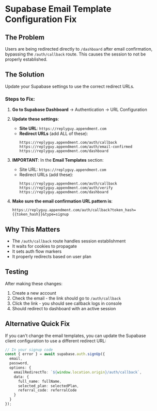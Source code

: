 # Supabase Email Template Configuration Fix

## The Problem
Users are being redirected directly to `/dashboard` after email confirmation, bypassing the `/auth/callback` route. This causes the session to not be properly established.

## The Solution
Update your Supabase settings to use the correct redirect URLs.

### Steps to Fix:

1. **Go to Supabase Dashboard** → Authentication → URL Configuration

2. **Update these settings**:
   - **Site URL**: `https://replyguy.appendment.com`
   - **Redirect URLs** (add ALL of these):
     ```
     https://replyguy.appendment.com/auth/callback
     https://replyguy.appendment.com/auth/email-confirmed
     https://replyguy.appendment.com/dashboard
     ```

3. **IMPORTANT**: In the **Email Templates** section:
   
   - Site URL: `https://replyguy.appendment.com`
   - Redirect URLs (add these):
     ```
     https://replyguy.appendment.com/auth/callback
     https://replyguy.appendment.com/auth/verify
     https://replyguy.appendment.com/dashboard
     ```

4. **Make sure the email confirmation URL pattern is**:
   ```
   https://replyguy.appendment.com/auth/callback?token_hash={{token_hash}}&type=signup
   ```

## Why This Matters
- The `/auth/callback` route handles session establishment
- It waits for cookies to propagate
- It sets auth flow markers
- It properly redirects based on user plan

## Testing
After making these changes:
1. Create a new account
2. Check the email - the link should go to `/auth/callback`
3. Click the link - you should see callback logs in console
4. Should redirect to dashboard with an active session

## Alternative Quick Fix
If you can't change the email templates, you can update the Supabase client configuration to use a different redirect URL:

```typescript
// In your signup code
const { error } = await supabase.auth.signUp({
  email,
  password,
  options: {
    emailRedirectTo: `${window.location.origin}/auth/callback`,
    data: {
      full_name: fullName,
      selected_plan: selectedPlan,
      referral_code: referralCode
    }
  }
});
```
